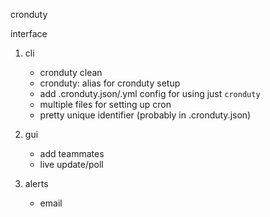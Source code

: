 cronduty

interface

1. cli
    - cronduty clean
    - cronduty: alias for cronduty setup
    - add .cronduty.json/.yml config for using just `cronduty`
    - multiple files for setting up cron
    - pretty unique identifier (probably in .cronduty.json)

2. gui
    - add teammates
    - live update/poll

3. alerts
    - email

